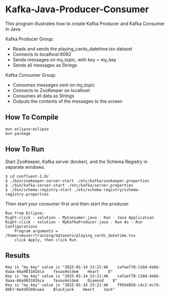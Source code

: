 # Kafka-Java-Producer-Consumer

This program illustrates how to create Kafka Producer and Kafka Consumer in Java.

Kafka Producer Group:
* Reads and sends the playing_cards_datetime.tsv dataset 
* Connects to localhost:9092
* Sends messages on my_topic, with key = my_key
* Sends all messages as Strings

Kafka Consumer Group:
* Consumes messages sent on my_topic 
* Connects to ZooKeeper on localhost
* Consumes all data as Strings
* Outputs the contents of the messages to the screen

## How To Compile
```
mvn eclipse:eclipse
mvn package
```

## How To Run
Start ZooKeeper, Kafka server (broker), and the Schema Registry in separate windows.
```
$ cd confluent-1.0/
$ ./bin/zookeeper-server-start ./etc/kafka/zookeeper.properties
$ ./bin/kafka-server-start ./etc/kafka/server.properties
$ ./bin/schema-registry-start ./etc/schema-registry/schema-registry.properties
```

Then start your consumer first and then start the producer.
```
Run from Eclipse:
Right-click - solution - MyConsumer.java - Run - Java Application
Right-click - solution - MyKafkaProducer.java - Run As - Run Configurations
    Program arguments = /home/vmuser/training/datasets/playing_cards_datetime.tsv
    click Apply, then click Run
```


## Results
```
Key is "my_key" value is "2015-01-14 23:21:46    cafaef78-110d-4ebb-9aaa-66a903101bca    TexasHoldem    Heart    8"
Key is "my_key" value is "2015-01-14 23:21:46    cafaef78-110d-4ebb-9aaa-66a903101bca    TexasHoldem    Diamond    8"
Key is "my_key" value is "2015-01-14 23:21:46    f95b4858-c4c2-4c7d-80b7-8e436589caea    Blackjack    Heart    Jack"
```

